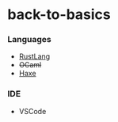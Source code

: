 # back-to-basics

### Languages

- [RustLang](/rustlang)
- ~~OCaml~~
- [Haxe](/haxe)

### IDE

- VSCode